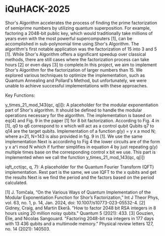 # iQuHACK-2025

Shor's Algorithm accelerates the process of finding the prime factorization of semiprime numbers by utilizing quantum superposition. For example, factoring a 2048-bit public key, which would traditionally take millions of years even with the most powerful supercomputers [1], can be accomplished in sub-polynomial time using Shor's Algorithm. The algorithm's first notable application was the factorization of 15 into 3 and 5 [1]. While Shor's Algorithm offers a significant speedup over classical methods, there are still cases where the factorization process can take hours [2] or even days [3] to complete.In this project, we aim to implement Shor's Algorithm for the factorization of larger numbers than 15. We explored various techniques to optimize the implementation, such as Quantum Annealing and Pollard's Method, but unfortunately, we were unable to achieve successful implementations with these approaches.

Key Functions:

  y_times_21_mod_143(qc, q[i]): 
  A placeholder for the modular exponentiation part of Shor's algorithm. It should be defined to handle the modular operations necessary for the algorithm.
  The implementation is based on eq(4) and Fig. 9 in the paper [1] for 8 bit factorization.
  According to Fig. 4 in [1], q0 to q6 correspond to x which will act as a control qubit
  Qubits q7 to q14 are the target qubits.
Implementation of a function g(y) = y x a mod N; where a=21, N=143 is also provided in fig. 9 in [1].
 We use the same implementation
 Next is accordinhg to Fig 4 the lower circuits are of the form y x a^i mod N which if further simplifies in equation 4 by just repeating g(y) multiple times base on the corresponding control x bit we use. This part is implemented when we call the function y_times_21_mod_143(qc, q[i])


iqft_cct(qc, q, 7): 
A placeholder for the Quantum Fourier Transform (QFT) implementation.
Rest part is the same, we use IQFT to the x qubits and get the results
Next is we find the period and the factors based on the period calculated.
      
                                





   

  [1] J. Tomčala, “On the Various Ways of Quantum Implementation of the Modular Exponentiation Function for Shor’s Factorization,” Int J Theor Phys, vol. 63, no. 1, p. 14, Jan. 2024,                                     doi: 10.1007/s10773-023-05532-4.
  [2] Gidney, Craig, and Martin Ekerå. "How to factor 2048 bit RSA integers in 8 hours using 20 million noisy qubits." Quantum 5 (2021): 433.
  [3] Gouzien, Élie, and Nicolas Sangouard. "Factoring 2048-bit rsa integers in 177 days with 13 436 qubits and a multimode memory." Physical review letters 127, no. 14 (2021): 140503.

